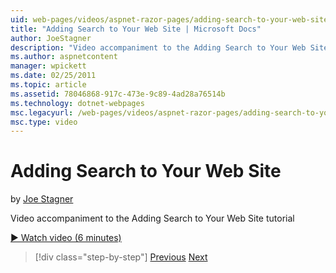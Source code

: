 ```yaml
---
uid: web-pages/videos/aspnet-razor-pages/adding-search-to-your-web-site
title: "Adding Search to Your Web Site | Microsoft Docs"
author: JoeStagner
description: "Video accompaniment to the Adding Search to Your Web Site tutorial"
ms.author: aspnetcontent
manager: wpickett
ms.date: 02/25/2011
ms.topic: article
ms.assetid: 78046868-917c-473e-9c89-4ad28a76514b
ms.technology: dotnet-webpages
msc.legacyurl: /web-pages/videos/aspnet-razor-pages/adding-search-to-your-web-site
msc.type: video
---
```

Adding Search to Your Web Site
====================
by [Joe Stagner](https://github.com/JoeStagner)

Video accompaniment to the Adding Search to Your Web Site tutorial

[&#9654; Watch video (6 minutes)](https://channel9.msdn.com/Blogs/ASP-NET-Site-Videos/adding-search-to-your-web-site)

> [!div class="step-by-step"]
> [Previous](adding-email-to-your-web-site.md)
> [Next](adding-social-networking-to-your-website.md)
